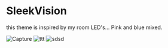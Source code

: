 # SleekVision

this theme is inspired by my room LED's... Pink and blue mixed.

![Capture](https://user-images.githubusercontent.com/86696456/124661010-f3a23a80-de74-11eb-9b88-6bedcff4e269.PNG)
![ttt](https://user-images.githubusercontent.com/86696456/124661076-09affb00-de75-11eb-91de-945770d49315.PNG)
![sdsd](https://user-images.githubusercontent.com/86696456/124661121-16ccea00-de75-11eb-8e77-bc50c70a07c9.PNG)

